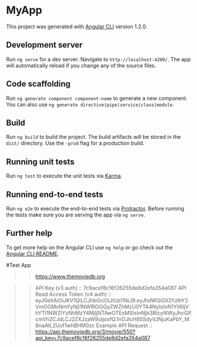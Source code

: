# MyApp

This project was generated with [Angular CLI](https://github.com/angular/angular-cli) version 1.2.0.

## Development server

Run `ng serve` for a dev server. Navigate to `http://localhost:4200/`. The app will automatically reload if you change any of the source files.

## Code scaffolding

Run `ng generate component component-name` to generate a new component. You can also use `ng generate directive|pipe|service|class|module`.

## Build

Run `ng build` to build the project. The build artifacts will be stored in the `dist/` directory. Use the `-prod` flag for a production build.

## Running unit tests

Run `ng test` to execute the unit tests via [Karma](https://karma-runner.github.io).

## Running end-to-end tests

Run `ng e2e` to execute the end-to-end tests via [Protractor](http://www.protractortest.org/).
Before running the tests make sure you are serving the app via `ng serve`.

## Further help

To get more help on the Angular CLI use `ng help` or go check out the [Angular CLI README](https://github.com/angular/angular-cli/blob/master/README.md).


#Test App 
>> https://www.themoviedb.org

>> API Key (v3 auth) :: 7c9acef8c16f26255de8d2efa354a087
>> API Read Access Token (v4 auth) :: eyJ0eXAiOiJKV1QiLCJhbGciOiJIUzI1NiJ9.eyJhdWQiOiI3YzlhY2VmOGMxNmYyNjI1NWRlOGQyZWZhMzU0YTA4NyIsInN1YiI6IjVhYTI1NWZlYzNhMzY4MjljNTAwOTExMSIsInNjb3BlcyI6WyJhcGlfcmVhZCJdLCJ2ZXJzaW9uIjoxfQ.1nOJIcH85SdyVJNjuKaPbY_M8naAtL2Uof1whBHM0zc
>> Example API Request :: https://api.themoviedb.org/3/movie/550?api_key=7c9acef8c16f26255de8d2efa354a087